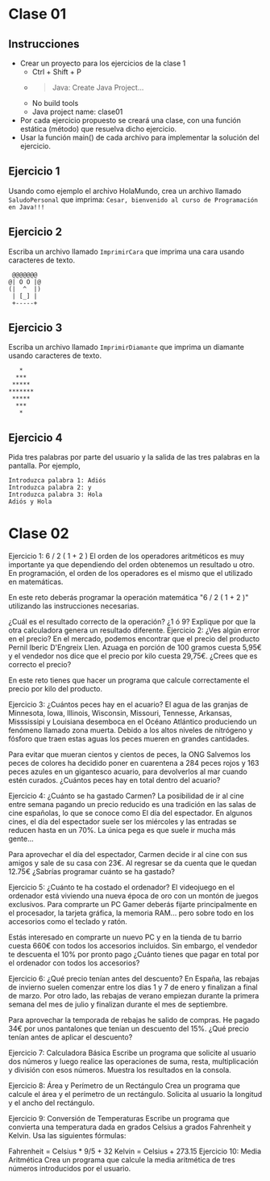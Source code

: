 # Clase 01

## Instrucciones
- Crear un proyecto para los ejercicios de la clase 1
  - Ctrl + Shift + P
  - > Java: Create Java Project...
  - No build tools
  -  Java project name: clase01
- Por cada ejercicio propuesto se creará una clase, con una función estática (método) que resuelva dicho ejercicio.
- Usar la función main() de cada archivo para implementar la solución del ejercicio.

## Ejercicio 1
Usando como ejemplo el archivo HolaMundo, crea un archivo llamado `SaludoPersonal` que imprima: `Cesar, bienvenido al curso de Programación en Java!!!`

## Ejercicio 2
Escriba un archivo llamado `ImprimirCara` que imprima una cara usando caracteres de texto.  
```
 @@@@@@@
@| O O |@
(|  ^  |)
 | [_] |
 +-----+
```

## Ejercicio 3
Escriba un archivo llamado `ImprimirDiamante` que imprima un diamante usando caracteres de texto.  
```
   *
  ***
 *****
*******
 *****
  ***
   *
```

## Ejercicio 4
Pida tres palabras por parte del usuario y la salida de las tres palabras en la pantalla.
Por ejemplo,
```
Introduzca palabra 1: Adiós
Introduzca palabra 2: y
Introduzca palabra 3: Hola
Adiós y Hola
```

# Clase 02

Ejercicio 1: 6 / 2 ( 1 + 2 )
El orden de los operadores aritméticos es muy importante ya que dependiendo del orden obtenemos un resultado u otro. En programación, el orden de los operadores es el mismo que el utilizado en matemáticas.

En este reto deberás programar la operación matemática "6 / 2 ( 1 + 2 )" utilizando las instrucciones necesarias.

¿Cuál es el resultado correcto de la operación? ¿1 ó 9?
Explique por que la otra calculadora genera un resultado diferente.
Ejercicio 2: ¿Ves algún error en el precio?
En el mercado, podemos encontrar que el precio del producto Pernil Iberic D'Engreix Llen. Azuaga en porción de 100 gramos cuesta 5,95€ y el vendedor nos dice que el precio por kilo cuesta 29,75€. ¿Crees que es correcto el precio?

En este reto tienes que hacer un programa que calcule correctamente el precio por kilo del producto.

Ejercicio 3: ¿Cuántos peces hay en el acuario?
El agua de las granjas de Minnesota, Iowa, Illinois, Wisconsin, Missouri, Tennesse, Arkansas, Misssissipi y Louisiana desemboca en el Océano Atlántico produciendo un fenómeno llamado zona muerta. Debido a los altos niveles de nitrógeno y fósforo que traen estas aguas los peces mueren en grandes cantidades.

Para evitar que mueran cientos y cientos de peces, la ONG Salvemos los peces de colores ha decidido poner en cuarentena a 284 peces rojos y 163 peces azules en un gigantesco acuario, para devolverlos al mar cuando estén curados. ¿Cuántos peces hay en total dentro del acuario?

Ejercicio 4: ¿Cuánto se ha gastado Carmen?
La posibilidad de ir al cine entre semana pagando un precio reducido es una tradición en las salas de cine españolas, lo que se conoce como El día del espectador. En algunos cines, el día del espectador suele ser los miércoles y las entradas se reducen hasta en un 70%. La única pega es que suele ir mucha más gente...

Para aprovechar el día del espectador, Carmen decide ir al cine con sus amigos y sale de su casa con 23€. Al regresar se da cuenta que le quedan 12.75€ ¿Sabrías programar cuánto se ha gastado?

Ejercicio 5: ¿Cuánto te ha costado el ordenador?
El videojuego en el ordenador está viviendo una nueva época de oro con un montón de juegos exclusivos. Para comprarte un PC Gamer deberás fijarte principalmente en el procesador, la tarjeta gráfica, la memoria RAM... pero sobre todo en los accesorios como el teclado y ratón.

Estás interesado en comprarte un nuevo PC y en la tienda de tu barrio cuesta 660€ con todos los accesorios incluidos. Sin embargo, el vendedor te descuenta el 10% por pronto pago ¿Cuánto tienes que pagar en total por el ordenador con todos los accesorios?

Ejercicio 6: ¿Qué precio tenían antes del descuento?
En España, las rebajas de invierno suelen comenzar entre los días 1 y 7 de enero y finalizan a final de marzo. Por otro lado, las rebajas de verano empiezan durante la primera semana del mes de julio y finalizan durante el mes de septiembre.

Para aprovechar la temporada de rebajas he salido de compras. He pagado 34€ por unos pantalones que tenían un descuento del 15%. ¿Qué precio tenían antes de aplicar el descuento?

Ejercicio 7: Calculadora Básica
Escribe un programa que solicite al usuario dos números y luego realice las operaciones de suma, resta, multiplicación y división con esos números. Muestra los resultados en la consola.

Ejercicio 8: Área y Perímetro de un Rectángulo
Crea un programa que calcule el área y el perímetro de un rectángulo. Solicita al usuario la longitud y el ancho del rectángulo.

Ejercicio 9: Conversión de Temperaturas
Escribe un programa que convierta una temperatura dada en grados Celsius a grados Fahrenheit y Kelvin. Usa las siguientes fórmulas:

Fahrenheit = Celsius * 9/5 + 32
Kelvin = Celsius + 273.15
Ejercicio 10: Media Aritmética
Crea un programa que calcule la media aritmética de tres números introducidos por el usuario.
